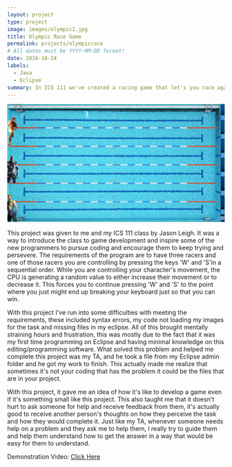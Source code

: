 ```yaml
---
layout: project
type: project
image: images/olympic1.jpg
title: Olympic Race Game
permalink: projects/olympicrace
# All dates must be YYYY-MM-DD format!
date: 2016-10-24
labels:
  - Java
  - Eclipse
summary: In ICS 111 we've created a racing game that let's you race against the CPU.
---
```


<div class="ui large rounded images">
  <img class="ui image" src="../images/Screen Shot 2018-08-30 at 4.35.07 PM.png">
</div>

This project was given to me and my ICS 111 class by Jason Leigh. It was a way to introduce the class to game development and inspire some of the new programmers to pursue coding and encourage them to keep trying and persevere. The requirements of the program are to have three racers and one of those racers you are controlling by pressing the keys 'W' and 'S'in a sequential order. While you are controlling your character's movement, the CPU is generating a random value to either increase their movement or to decrease it. This forces you to continue pressing 'W' and 'S' to the point where you just might end up breaking your keyboard just so that you can win.

With this project I've run into some difficulties with meeting the requirements, these included syntax errors, my code not loading my images for the task and missing files in my eclipse. All of this brought mentally straining hours and frustration, this was mostly due to the fact that it was my first time programming on Eclipse and having minimal knowledge on this editing/programming software. What solved this problem and helped me complete this project was my TA, and he took a file from my Eclipse admin folder and he got my work to finish. This actually made me realize that sometimes it's not your coding that has the problem it could be the files that are in your project. 

With this project, it gave me an idea of how it's like to develop a game even if it's something small like this project. This also taught me that it doesn't hurt to ask someone for help and receive feedback from them, it's actually good to receive another person's thoughts on how they perceive the task and how they would complete it. Just like my TA, whenever someone needs help on a problem and they ask me to help them, I really try to guide them and help them understand how to get the answer in a way that would be easy for them to understand.

Demonstration Video: [Click Here](https://www.youtube.com/watch?v=F7fpIwckh3I)



